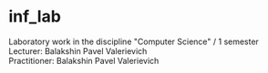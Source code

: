 # inf_lab
Laboratory work in the discipline "Computer Science" / 1 semester <br>
Lecturer: Balakshin Pavel Valerievich <br>
Practitioner: Balakshin Pavel Valerievich <br>
